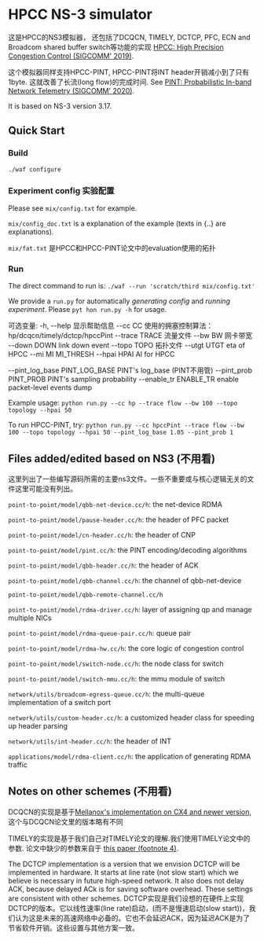 # HPCC NS-3 simulator
这是HPCC的NS3模拟器，
还包括了DCQCN, TIMELY, DCTCP, PFC, ECN and Broadcom shared buffer switch等功能的实现
[HPCC: High Precision Congestion Control (SIGCOMM' 2019)](https://rmiao.github.io/publications/hpcc-li.pdf). 

这个模拟器同样支持HPCC-PINT, HPCC-PINT将INT header开销减小到了只有1byte. 这就改善了长流(long flow)的完成时间. See [PINT: Probabilistic In-band Network Telemetry (SIGCOMM' 2020)](https://liyuliang001.github.io/publications/pint.pdf).

It is based on NS-3 version 3.17.

## Quick Start

### Build
`./waf configure`


### Experiment config 实验配置
Please see `mix/config.txt` for example. 

`mix/config_doc.txt` is a explanation of the example (texts in {..} are explanations).

`mix/fat.txt` 是HPCC和HPCC-PINT论文中的evaluation使用的拓扑

### Run
The direct command to run is:
`./waf --run 'scratch/third mix/config.txt'`

We provide a `run.py` for automatically *generating config* and *running experiment*. Please `pyt
hon run.py -h` for usage.

可选变量:
  -h, --help            显示帮助信息
  --cc CC               使用的拥塞控制算法：hp/dcqcn/timely/dctcp/hpccPint 
  --trace TRACE         流量文件
  --bw BW               网卡带宽
  --down DOWN           link down event
  --topo TOPO           拓扑文件
  --utgt UTGT           eta of HPCC
  --mi MI               MI_THRESH
  --hpai HPAI           AI for HPCC

  --pint_log_base PINT_LOG_BASE         PINT's log_base   (PINT不用管)
  --pint_prob PINT_PROB                 PINT's sampling probability
  --enable_tr ENABLE_TR                 enable packet-level events dump

Example usage:
`python run.py --cc hp --trace flow --bw 100 --topo topology --hpai 50`

To run HPCC-PINT, try:
`python run.py --cc hpccPint --trace flow --bw 100 --topo topology --hpai 50 --pint_log_base 1.05 --pint_prob 1`




## Files added/edited based on NS3 (不用看)
这里列出了一些编写源码所需的主要ns3文件。一些不重要或与核心逻辑无关的文件这里可能没有列出。

`point-to-point/model/qbb-net-device.cc/h`: the net-device RDMA

`point-to-point/model/pause-header.cc/h`: the header of PFC packet

`point-to-point/model/cn-header.cc/h`: the header of CNP

`point-to-point/model/pint.cc/h`: the PINT encoding/decoding algorithms

`point-to-point/model/qbb-header.cc/h`: the header of ACK

`point-to-point/model/qbb-channel.cc/h`: the channel of qbb-net-device

`point-to-point/model/qbb-remote-channel.cc/h`

`point-to-point/model/rdma-driver.cc/h`: layer of assigning qp and manage multiple NICs

`point-to-point/model/rdma-queue-pair.cc/h`: queue pair

`point-to-point/model/rdma-hw.cc/h`: the core logic of congestion control

`point-to-point/model/switch-node.cc/h`: the node class for switch

`point-to-point/model/switch-mmu.cc/h`: the mmu module of switch

`network/utils/broadcom-egress-queue.cc/h`: the multi-queue implementation of a switch port

`network/utils/custom-header.cc/h`: a customized header class for speeding up header parsing

`network/utils/int-header.cc/h`: the header of INT

`applications/model/rdma-client.cc/h`: the application of generating RDMA traffic

## Notes on other schemes (不用看)
DCQCN的实现是基于[Mellanox's implementation on CX4 and newer version](https://community.mellanox.com/s/article/dcqcn-parameters), 这个与DCQCN论文里的版本略有不同

TIMELY的实现是基于我们自己对TIMELY论文的理解.我们使用TIMELY论文中的参数. 论文中缺少的参数来自于 [this paper (footnote 4)](https://www.microsoft.com/en-us/research/wp-content/uploads/2016/09/ecndelay-conext16.pdf).

The DCTCP implementation is a version that we envision DCTCP will be implemented in hardware. It starts at line rate (not slow start) which we believe is necessary in future high-speed network. It also does not delay ACK, because delayed ACk is for saving software overhead. These settings are consistent with other schemes.
DCTCP实现是我们设想的在硬件上实现DCTCP的版本。它以线性速率(line rate)启动，(而不是慢速启动(slow start))，我们认为这是未来的高速网络中必备的。它也不会延迟ACK，因为延迟ACK是为了节省软件开销。这些设置与其他方案一致。
